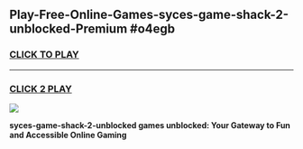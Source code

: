 
## Play-Free-Online-Games-syces-game-shack-2-unblocked-Premium #o4egb
<h3>
<a href="https://premium.freeplayer.one?title=syces-game-shack-2-unblocked&ref=8M">CLICK TO PLAY</a></h3>
<hr>

<h3>
<a href="https://premium.freeplayer.one?title=syces-game-shack-2-unblocked&ref=8M">CLICK 2 PLAY</a>
  
</h3>

<a href="https://premium.freeplayer.one?title=syces-game-shack-2-unblocked&ref=8M"><img src="https://clearcache.store/games.png"></a>


**syces-game-shack-2-unblocked games unblocked: Your Gateway to Fun and Accessible Online Gaming**
